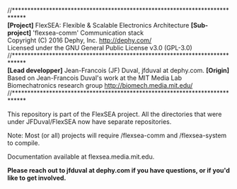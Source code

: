 //****************************************************************************  
	**[Project]** FlexSEA: Flexible & Scalable Electronics Architecture	
	**[Sub-project]** 'flexsea-comm' Communication stack	
	Copyright (C) 2016 Dephy, Inc. <http://dephy.com/>	
	Licensed under the GNU General Public License v3.0 (GPL-3.0)	
//****************************************************************************  
	**[Lead developper]** Jean-Francois (JF) Duval, jfduval at dephy.com.
	**[Origin]** Based on Jean-Francois Duval's work at the MIT Media Lab 
	Biomechatronics research group <http://biomech.media.mit.edu/>
//****************************************************************************  

This repository is part of the FlexSEA project. All the directories that were under JFDuval/FlexSEA now have separate repositories.

Note: Most (or all) projects will require /flexsea-comm and /flexsea-system to compile.
  
Documentation available at flexsea.media.mit.edu.
  
**Please reach out to jfduval at dephy.com if you have questions, or if you'd like to get involved.**  
